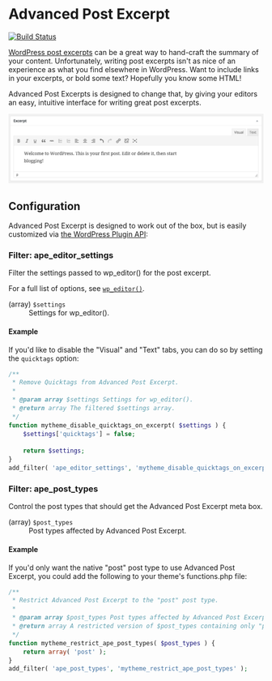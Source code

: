 # Advanced Post Excerpt

[![Build Status](https://travis-ci.org/stevegrunwell/advanced-post-excerpt.svg?branch=master)](https://travis-ci.org/stevegrunwell/advanced-post-excerpt)

[WordPress post excerpts](https://codex.wordpress.org/Excerpt) can be a great way to hand-craft the summary of your content. Unfortunately, writing post excerpts isn't as nice of an experience as what you find elsewhere in WordPress. Want to include links in your excerpts, or bold some text? Hopefully you know some HTML!

Advanced Post Excerpts is designed to change that, by giving your editors an easy, intuitive interface for writing great post excerpts.

![A much better editing experience for post excerpts](plugin-repo-assets/screenshot-1.png)


## Configuration

Advanced Post Excerpt is designed to work out of the box, but is easily customized via [the WordPress Plugin API](https://codex.wordpress.org/Plugin_API):

### Filter: ape_editor_settings

Filter the settings passed to wp_editor() for the post excerpt.

For a full list of options, see [`wp_editor()`](https://codex.wordpress.org/Function_Reference/wp_editor).

<dl>
	<dt>(array) <code>$settings</code></dt>
	<dd>Settings for wp_editor().</dd>
</dl>

#### Example

If you'd like to disable the "Visual" and "Text" tabs, you can do so by setting the `quicktags` option:

```php
/**
 * Remove Quicktags from Advanced Post Excerpt.
 *
 * @param array $settings Settings for wp_editor().
 * @return array The filtered $settings array.
 */
function mytheme_disable_quicktags_on_excerpt( $settings ) {
	$settings['quicktags'] = false;

	return $settings;
}
add_filter( 'ape_editor_settings', 'mytheme_disable_quicktags_on_excerpt' );
```

### Filter: ape_post_types

Control the post types that should get the Advanced Post Excerpt meta box.

<dl>
	<dt>(array) <code>$post_types</code></dt>
	<dd>Post types affected by Advanced Post Excerpt.</dd>
</dl>

#### Example

If you'd only want the native "post" post type to use Advanced Post Excerpt, you could add the following to your theme's functions.php file:

```php
/**
 * Restrict Advanced Post Excerpt to the "post" post type.
 *
 * @param array $post_types Post types affected by Advanced Post Excerpt.
 * @return array A restricted version of $post_types containing only "post".
 */
function mytheme_restrict_ape_post_types( $post_types ) {
	return array( 'post' );
}
add_filter( 'ape_post_types', 'mytheme_restrict_ape_post_types' );
```
